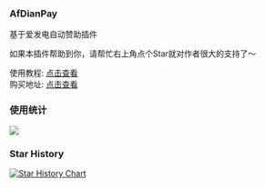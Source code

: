 ### AfDianPay

基于爱发电自动赞助插件

如果本插件帮助到你，请帮忙右上角点个Star就对作者很大的支持了～

使用教程: [点击查看](https://ricedoc.handyplus.cn/wiki/AfDianPay/README/)  
购买地址: [点击查看](https://afdian.net/item/6c913b66a37311edad625254001e7c00)

### 使用统计

![](https://bstats.org/signatures/bukkit/AfDianPay.svg)

### Star History

[![Star History Chart](https://api.star-history.com/svg?repos=handy-git/AfDianPay&type=Date)](https://star-history.com/#handy-git/AfDianPay&Date)
